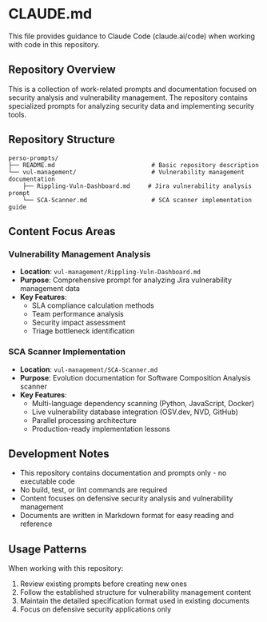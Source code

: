 # CLAUDE.md

This file provides guidance to Claude Code (claude.ai/code) when working with code in this repository.

## Repository Overview

This is a collection of work-related prompts and documentation focused on security analysis and vulnerability management. The repository contains specialized prompts for analyzing security data and implementing security tools.

## Repository Structure

```
perso-prompts/
├── README.md                           # Basic repository description
└── vul-management/                     # Vulnerability management documentation
    ├── Rippling-Vuln-Dashboard.md     # Jira vulnerability analysis prompt
    └── SCA-Scanner.md                  # SCA scanner implementation guide
```

## Content Focus Areas

### Vulnerability Management Analysis
- **Location**: `vul-management/Rippling-Vuln-Dashboard.md`
- **Purpose**: Comprehensive prompt for analyzing Jira vulnerability management data
- **Key Features**: 
  - SLA compliance calculation methods
  - Team performance analysis
  - Security impact assessment
  - Triage bottleneck identification

### SCA Scanner Implementation
- **Location**: `vul-management/SCA-Scanner.md`
- **Purpose**: Evolution documentation for Software Composition Analysis scanner
- **Key Features**:
  - Multi-language dependency scanning (Python, JavaScript, Docker)
  - Live vulnerability database integration (OSV.dev, NVD, GitHub)
  - Parallel processing architecture
  - Production-ready implementation lessons

## Development Notes

- This repository contains documentation and prompts only - no executable code
- No build, test, or lint commands are required
- Content focuses on defensive security analysis and vulnerability management
- Documents are written in Markdown format for easy reading and reference

## Usage Patterns

When working with this repository:
1. Review existing prompts before creating new ones
2. Follow the established structure for vulnerability management content
3. Maintain the detailed specification format used in existing documents
4. Focus on defensive security applications only